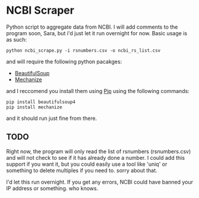 # NCBI Scraper
Python script to aggregate data from NCBI. I will add comments to the program soon, Sara, but i'd just let it run overnight for now. 
Basic usage is as such:

	python ncbi_scrape.py -i rsnumbers.csv -o ncbi_rs_list.csv

and will require the following python pacakges:
* [BeautifulSoup](http://www.crummy.com/software/BeautifulSoup/)
* [Mechanize](http://wwwsearch.sourceforge.net/mechanize/)

and I reccomend you install them using [Pip](https://pypi.python.org/pypi/pip) using the following commands:

	pip install beautifulsoup4
	pip install mechanize

and it should run just fine from there. 


## TODO
Right now, the program will only read the list of rsnumbers (rsnumbers.csv) and will not check to see if it has already
done a number. I could add this support if you want it, but you could easily use a tool like 'uniq' or something
to delete multiples if you need to. sorry about that. 

I'd let this run overnight. If you get any errors, NCBI could have banned your IP address or something. who knows.
